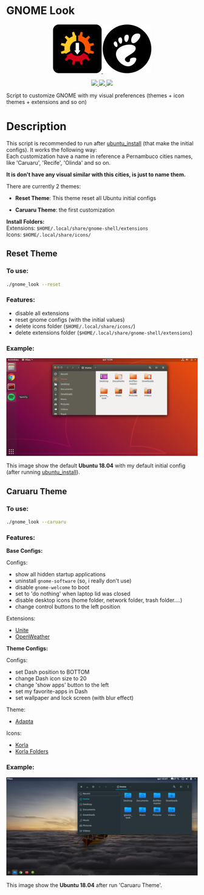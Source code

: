 # GNOME Look

<p align="center">
  <a href="https://github.com/linux-ricing-project/ubuntu_install">
    <img src="images/ubuntu_install_logo_128px.png" alt="ubuntu_install">
  </a>
  <img src="images/gnome_icons_128px.png" alt="ubuntu_install">
</p>

<p align="center">
  <a href="https://img.shields.io/badge/ubuntu-18.04-E95420.svg">
    <img src="https://img.shields.io/badge/ubuntu-18.04-E95420.svg">
  </a>
  <a href="https://img.shields.io/badge/ubuntu-19.04-77216F.svg">
    <img src="https://img.shields.io/badge/ubuntu-19.04-77216F.svg">
  </a>
  <a href="https://img.shields.io/badge/language-shell-43A047.svg">
    <img src="https://img.shields.io/badge/language-shell-43A047.svg">
  </a>
</p>

Script to customize GNOME with my visual preferences (themes + icon themes + extensions and so on)

# Description

This script is recommended to run after [ubuntu_install](https://github.com/linux-ricing-project/ubuntu_install) (that make the initial configs). It works the following way:  
Each customization have a name in reference a Pernambuco cities names, like 'Caruaru', 'Recife', 'Olinda' and so on.

**It is don't have any visual similar with this cities, is just to name them.**

There are currently 2 themes:
- **Reset Theme**: This theme reset all Ubuntu initial configs

- **Caruaru Theme**: the first customization

**Install Folders:**  
Extensions: ```$HOME/.local/share/gnome-shell/extensions```  
Icons: ```$HOME/.local/share/icons/```

## Reset Theme

### To use:
```bash
./gnome_look --reset
```
### Features:
- disable all extensions
- reset gnome configs (with the initial values)
- delete icons folder (`$HOME/.local/share/icons/`)
- delete extensions folder (`$HOME/.local/share/gnome-shell/extensions`)

### Example:


<img src="images/reset_theme_18.04_screenshot.png"/>

This image show the default **Ubuntu 18.04** with my default initial config (after running [ubuntu_install](https://github.com/linux-ricing-project/ubuntu_install)).

## Caruaru Theme

### To use:
```bash
./gnome_look --caruaru
```

### Features:

**Base Configs:**

Configs:
- show all hidden startup applications
- uninstall `gnome-software` (so, i really don't use)
- disable `gnome-welcome` to boot
- set to 'do nothing' when laptop lid was closed
- disable desktop icons (home folder, network folder, trash folder....)
- change control buttons to the left position

Extensions:
- [Unite](https://github.com/hardpixel/unite-shell)
- [OpenWeather](https://extensions.gnome.org/extension/750/openweather/)

**Theme Configs:**

  Configs:
  - set Dash position to BOTTOM
  - change Dash icon size to 20
  - change 'show apps' button to the left
  - set my favorite-apps in Dash
  - set wallpaper and lock screen (with blur effect)

  Theme:
  - [Adapta](https://github.com/adapta-project/adapta-gtk-theme)

  Icons:
  - [Korla](https://github.com/bikass/korla)
  - [Korla Folders](https://github.com/bikass/korla-folders)


### Example:


<img src="images/caruaru_theme_18.04_screenshot.png"/>

This image show the **Ubuntu 18.04** after run 'Caruaru Theme'.
